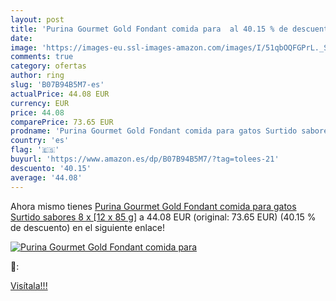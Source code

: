 ```yaml
---
layout: post
title: 'Purina Gourmet Gold Fondant comida para  al 40.15 % de descuento'
date: 
image: 'https://images-eu.ssl-images-amazon.com/images/I/51qbOQFGPrL._SL200_.jpg'
comments: true
category: ofertas
author: ring
slug: 'B07B94B5M7-es'
actualPrice: 44.08 EUR
currency: EUR
price: 44.08
comparePrice: 73.65 EUR
prodname: 'Purina Gourmet Gold Fondant comida para gatos Surtido sabores 8 x [12 x 85 g]'
country: 'es'
flag: '🇪🇸'
buyurl: 'https://www.amazon.es/dp/B07B94B5M7/?tag=tolees-21'
descuento: '40.15'
average: '44.08'
---
```


Ahora mismo tienes [Purina Gourmet Gold Fondant comida para gatos Surtido sabores 8 x [12 x 85 g]](https://www.amazon.es/dp/B07B94B5M7/?tag=tolees-21) a 44.08 EUR (original: 73.65 EUR) (40.15 %  de descuento) en el siguiente enlace!

[![Purina Gourmet Gold Fondant comida para ](https://images-eu.ssl-images-amazon.com/images/I/51qbOQFGPrL._SL200_.jpg)](https://www.amazon.es/dp/B07B94B5M7/?tag=tolees-21)

🔎:


[Visítala!!!](https://www.amazon.es/dp/B07B94B5M7/?tag=tolees-21)
